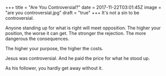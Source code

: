 +++
title = "Are You Controversial?"
date = 2017-11-22T03:01:45Z
image = "are you controversial.jpg"
draft = "true"
+++
It's not a sin to be controversial.

Anyone standing up for what is right will meet opposition. The higher your position, the worse it can get. The stronger the rejection. The more dangerous the consequences.

The higher your purpose, the higher the costs.

Jesus was controversial. And he paid the price for what he stood up.

As his follower, you hardly get away without it.